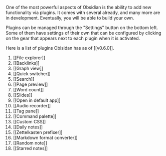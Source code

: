 One of the most powerful aspects of Obsidian is the ability to add new functionality via plugins. It comes with several already, and many more are in development. Eventually, you will be able to build your own.

Plugins can be managed through the "Settings" button on the bottom left. Some of them have settings of their own that can be configured by clicking on the gear that appears next to each plugin when it is activated. 

Here is a list of plugins Obisidan has as of [[v0.6.0]].

1. [[File explorer]]
1. [[Backlinks]]
1. [[Graph view]]
1. [[Quick switcher]]
1. [[Search]]
1. [[Page preview]]
1. [[Word count]]
1. [[Slides]]
1. [[Open in default app]]
1. [[Audio recorder]]
1. [[Tag pane]]
1. [[Command palette]]
1. [[Custom CSS]]
1. [[Daily notes]]
1. [[Zettelkasten prefixer]]
1. [[Markdown format converter]]
1. [[Random note]]
1. [[Starred notes]]